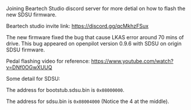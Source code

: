 Joining Beartech Studio discord server for more detial on how to flash the new SDSU firmware. 

Beartech studio invite link: https://discord.gg/qcMkhzFSux

The new firmware fixed the bug that cause LKAS error around 70 mins of drive. This bug appeared on openpilot version 0.9.6 with SDSU on origin SDSU firmware.

Pedal flashing video for reference: https://www.youtube.com/watch?v=DNf0OGwXUUQ

Some detail for SDSU: 

The address for bootstub.sdsu.bin is `0x08000000`. 

The address for sdsu.bin is `0x08004000` (Notice the 4 at the middle).
